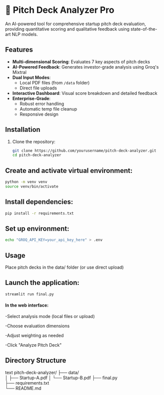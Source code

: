 # 🚀 Pitch Deck Analyzer Pro

An AI-powered tool for comprehensive startup pitch deck evaluation, providing quantitative scoring and qualitative feedback using state-of-the-art NLP models.


## Features

- **Multi-dimensional Scoring**: Evaluates 7 key aspects of pitch decks
- **AI-Powered Feedback**: Generates investor-grade analysis using Groq's Mixtral
- **Dual Input Modes**: 
  - Local PDF files (from `/data` folder)
  - Direct file uploads
- **Interactive Dashboard**: Visual score breakdown and detailed feedback
- **Enterprise-Grade**:
  - Robust error handling
  - Automatic temp file cleanup
  - Responsive design

## Installation

1. Clone the repository:
   ```bash
   git clone https://github.com/yourusername/pitch-deck-analyzer.git
   cd pitch-deck-analyzer


## Create and activate virtual environment:

```bash
python -m venv venv
source venv/bin/activate  
```
## Install dependencies:

```bash
pip install -r requirements.txt
```
## Set up environment:

```bash
echo "GROQ_API_KEY=your_api_key_here" > .env
```
## Usage
Place pitch decks in the data/ folder (or use direct upload)

## Launch the application:

```bash
streamlit run final.py
```
#### In the web interface:

-Select analysis mode (local files or upload)

-Choose evaluation dimensions

-Adjust weighting as needed

-Click "Analyze Pitch Deck"

## Directory Structure
text
pitch-deck-analyzer/
├── data/              
│   ├── Startup-A.pdf
│   └── Startup-B.pdf
├── final.py            
├── requirements.txt    
└── README.md           
